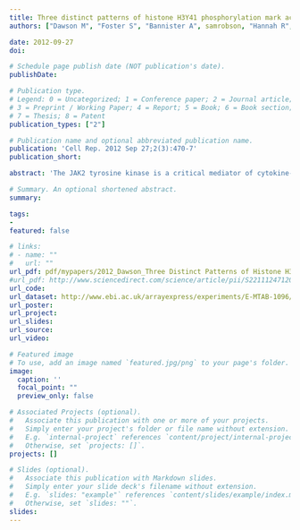 ```yaml
---
title: Three distinct patterns of histone H3Y41 phosphorylation mark active genes
authors: ["Dawson M", "Foster S", "Bannister A", samrobson, "Hannah R", "Wang X", "Vhemalce B", "Wood A", "Green A", "Göttgens B", "Kouzarides T"]

date: 2012-09-27
doi: 

# Schedule page publish date (NOT publication's date).
publishDate: 

# Publication type.
# Legend: 0 = Uncategorized; 1 = Conference paper; 2 = Journal article;
# 3 = Preprint / Working Paper; 4 = Report; 5 = Book; 6 = Book section;
# 7 = Thesis; 8 = Patent
publication_types: ["2"]

# Publication name and optional abbreviated publication name.
publication: 'Cell Rep. 2012 Sep 27;2(3):470-7'
publication_short: 

abstract: 'The JAK2 tyrosine kinase is a critical mediator of cytokine-induced signaling. It plays a role in the nucleus, where it regulates transcription by phosphorylating histone H3 at tyrosine 41 (H3Y41ph). We used chromatin immunoprecipitation coupled to massively parallel DNA sequencing (ChIP-seq) to define the genome-wide pattern of H3Y41ph in human erythroid leukemia cells. Our results indicate that H3Y41ph is located at three distinct sites: (1) at a subset of active promoters, where it overlaps with H3K4me3, (2) at distal cis-regulatory elements, where it coincides with the binding of STAT5, and (3) throughout the transcribed regions of active, tissue-specific hematopoietic genes. Together, these data extend our understanding of this conserved and essential signaling pathway and provide insight into the mechanisms by which extracellular stimuli may lead to the coordinated regulation of transcription.'

# Summary. An optional shortened abstract.
summary: 

tags:
-
featured: false

# links:
# - name: ""
#   url: ""
url_pdf: pdf/mypapers/2012_Dawson_Three Distinct Patterns of Histone H3Y41 Phosphorylation Mark Active Genes.pdf
#url_pdf: http://www.sciencedirect.com/science/article/pii/S2211124712002410/pdfft?md5=ef2e3a4eb7a167b92a0c71b31fa9cd73&pid=1-s2.0-S2211124712002410-main.pdf
url_code: 
url_dataset: http://www.ebi.ac.uk/arrayexpress/experiments/E-MTAB-1096/
url_poster: 
url_project:
url_slides: 
url_source: 
url_video: 

# Featured image
# To use, add an image named `featured.jpg/png` to your page's folder. 
image:
  caption: ''
  focal_point: ""
  preview_only: false

# Associated Projects (optional).
#   Associate this publication with one or more of your projects.
#   Simply enter your project's folder or file name without extension.
#   E.g. `internal-project` references `content/project/internal-project/index.md`.
#   Otherwise, set `projects: []`.
projects: []

# Slides (optional).
#   Associate this publication with Markdown slides.
#   Simply enter your slide deck's filename without extension.
#   E.g. `slides: "example"` references `content/slides/example/index.md`.
#   Otherwise, set `slides: ""`.
slides: 
---
```

